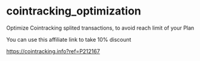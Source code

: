# cointracking_optimization
Optimize Cointracking splited transactions, to avoid reach limit of your Plan


You can use this affiliate link to take 10% discount

https://cointracking.info?ref=P212167
